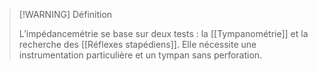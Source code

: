 >[!WARNING] Définition
>
>L’impédancemétrie se base sur deux tests : la [[Tympanométrie]] et la recherche des [[Réflexes stapédiens]]. Elle nécessite une instrumentation particulière et un tympan sans perforation.